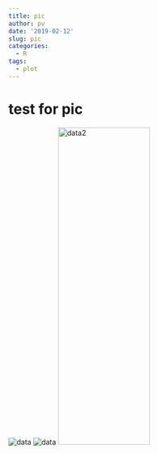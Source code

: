 ```yaml
---
title: pic
author: pv
date: '2019-02-12'
slug: pic
categories:
  - R
tags:
  - plot
---
```

# test for pic

![data](/post/2019-02-12-pic_files/data1.png)
![data](/post/2019-02-12-pic_files/data2.jpeg)
<img src="/post/2019-02-12-pic_files/data2.jpeg" alt="data2" width="60%" height="40%"/>





